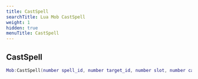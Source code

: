```yaml
---
title: CastSpell
searchTitle: Lua Mob CastSpell
weight: 1
hidden: true
menuTitle: CastSpell
---
```

## CastSpell
```lua
Mob:CastSpell(number spell_id, number target_id, number slot, number cast_time, number mana_cost, number item_slot); -- bool
```